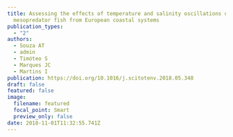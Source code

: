 ```yaml
---
title: Assessing the effects of temperature and salinity oscillations on a key
  mesopredator fish from European coastal systems
publication_types:
  - "2"
authors:
  - Souza AT
  - admin
  - Timóteo S
  - Marques JC
  - Martins I
publication: https://doi.org/10.1016/j.scitotenv.2018.05.348
draft: false
featured: false
image:
  filename: featured
  focal_point: Smart
  preview_only: false
date: 2018-11-01T11:32:55.741Z
---
```

